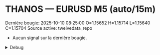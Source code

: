 # THANOS — EURUSD M5 (auto/15m)
Dernière bougie: 2025-10-10 08:25:00  O=1.15652  H=1.15714  L=1.15640  C=1.15704
Source active: twelvedata_repo

- Aucun signal sur la dernière bougie.

<details><summary>Debug</summary>

- TD_API_KEY manquant.

</details>